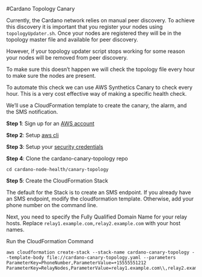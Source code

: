 #Cardano Topology Canary

Currently, the Cardano network relies on manual peer discovery. To achieve this discovery it is important that you register your nodes using `topologyUpdater.sh`. Once your nodes are registered they will be in the topology master file and available for peer discovery. 

However, if your topology updater script stops working for some reason your nodes will be removed from peer discovery.

To make sure this doesn’t happen we will check the topology file every hour to make sure the nodes are present.

To automate this check we can use AWS Synthetics Canary to check every hour. This is a very cost effective way of making a specific health check.

We’ll use a CloudFormation template to create the canary, the alarm, and the SMS notification.

**Step 1**: Sign up for an [AWS account](https://portal.aws.amazon.com/billing/signup?nc2=h_ct&src=header_signup&redirect_url=https%3A%2F%2Faws.amazon.com%2Fregistration-confirmation#/start)

**Step 2**: Setup [aws cli](https://docs.aws.amazon.com/cli/latest/userguide/cli-chap-install.html)

**Step 3**: Setup your [security credentials](https://docs.aws.amazon.com/cli/latest/userguide/cli-configure-files.html)

**Step 4**: Clone the cardano-canary-topology repo


```git clone XXX
cd cardano-node-health/canary-topology
```

**Step 5**: Create the CloudFormation Stack

The default for the Stack is to create an SMS endpoint. If you already have an SMS endpoint, modify the cloudformation template. Otherwise, add your phone number on the command line.

Next, you need to specify the Fully Qualified Domain Name for your relay hosts. Replace `relay1.example.com,relay2.example.com` with your host names.

Run the CloudFormation Command

```
aws cloudformation create-stack --stack-name cardano-canary-topology --template-body file://cardano-canary-topology.yaml --parameters ParameterKey=PhoneNumber,ParameterValue=+15555551212 ParameterKey=RelayNodes,ParameterValue=relay1.example.com\\,relay2.example.com
```


